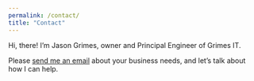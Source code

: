 ```yaml
---
permalink: /contact/
title: "Contact"
---
```


Hi, there! I’m Jason Grimes, owner and Principal Engineer of Grimes IT.  

Please [send me an email](mailto:jason+estimate@grimesit.com) about your business needs, and let’s talk about how I can help.

